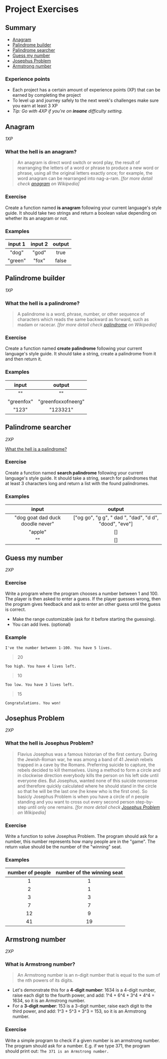 # Project Exercises

## Summary
 - [Anagram](#anagram)
 - [Palindrome builder](#palindrome-builder)
 - [Palindrome searcher](#palindrome-searcher)
 - [Guess my number](#guess-my-number)
 - [Josephus Problem](#josephus-problem)
 - [Armstrong number](#armstrong-number)

### Experience points
- Each project has a certain amount of experience points (XP) that can be earned by completing the project
- To level up and journey safely to the next week's challenges make sure you earn at least 3 XP
- *Tip: Go with 4XP if you're on __insane__ difficulty setting.*

## Anagram
*1XP*

### What the hell is an anagram?
> An anagram is direct word switch or word play, the result of rearranging the letters of a word or phrase to produce a new word or phrase, using all the original letters exactly once; for example, the word anagram can be rearranged into nag-a-ram.
> *[for more detail check [anagram](https://en.wikipedia.org/wiki/Anagram) on Wikipedia]*

### Exercise
Create a function named **is anagram** following your current language's style guide. It should take two strings and return a boolean value depending on whether its an anagram or not.

### Examples
|input 1|input 2|output|
|:-----:|:-----:|:---:|
|"dog"|"god"|true|
|"green"|"fox"|false|

## Palindrome builder
*1XP*

### What the hell is a palindrome?

> A palindrome is a word, phrase, number, or other sequence of characters which reads the same backward as forward, such as madam or racecar.
> *[for more detail check [palindrome](https://en.wikipedia.org/wiki/Palindrome) on Wikipedia]*

### Exercise

Create a function named **create palindrome** following your current language's style guide. It should take a string, create a palindrome from it and then return it.

### Examples

|input|output|
|:---:|:---:|
|""|""|
|"greenfox"|"greenfoxxofneerg"|
|"123"|"123321"|

## Palindrome searcher
*2XP*

[What the hell is a palindrome?](#palindrome-builder)

### Exercise

Create a function named **search palindrome** following your current language's style guide. It should take a string, search for palindromes that at least 3 characters long and return a list with the found palindromes.

### Examples

|input|output|
|:---:|:---:|
|"dog goat dad duck doodle never"|["og go", "g g", " dad ", "dad", "d d", "dood", "eve"]|
|"apple"|[]|
|""|[]|

## Guess my number
*2XP*

### Exercise

Write a program where the program chooses a number between 1 and 100. The player is then asked to enter a guess. If the player guesses wrong, then the program gives feedback and ask to enter an other guess until the guess is correct.
- Make the range customizable (ask for it before starting the guessing).
- You can add lives. (optional)

### Example
`I've the number between 1-100. You have 5 lives.`
> 20

`Too high. You have 4 lives left.`
> 10

`Too low. You have 3 lives left.`
> 15

`Congratulations. You won!`

## Josephus Problem
*2XP*

### What the hell is Josephus Problem?

> Flavius Josephus was a famous historian of the first century. During the Jewish-Roman war, he was among a band of 41 Jewish rebels trapped in a cave by the Romans. Preferring suicide to capture, the rebels decided to kill themselves. Using a method to form a circle and in clockwise direction everybody kills the person on his left side until everyone dies. But Josephus, wanted none of this suicide nonsense and therefore quickly calculated where he should stand in the circle so that he will be the last one (he knew who is the first one). So basicly Josephus Problem is when you have a circle of *n* people standing and you want to cross out every second person step-by-step until only one remains. 
> *[for more detail check [Josephus Problem](https://en.wikipedia.org/wiki/Josephus_problem) on Wikipedia]*

### Exercise
Write a function to solve Josephus Problem. The program should ask for a number, this number represents how many people are in the "game". The return value should be the number of the "winning" seat.

### Examples

|number of people|number of the winning seat|
|:---:|:---:|
|1|1|
|2|1|
|3|3|
|7|7|
|12|9|
|41|19|

## Armstrong number
*2XP*

### What is Armstrong number?
> An Armstrong number is an n-digit number that is equal to the sum of the nth powers of its digits.
- Let's demonstrate this for a **4-digit number**: 1634 is a 4-digit number, raise each digit to the fourth power, and add: 1^4 + 6^4 + 3^4 + 4^4 = 1634, so it is an Armstrong number.
- For a **3-digit number**: 153 is a 3-digit number, raise each digit to the third power, and add: 1^3 + 5^3 + 3^3 = 153, so it is an Armstrong number.

### Exercise
Write a simple program to check if a given number is an armstrong number. The program should ask for a number. E.g. if we type 371, the program should print out:
```The 371 is an Armstrong number.```
